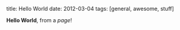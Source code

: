 title: Hello World
date: 2012-03-04
tags: [general, awesome, stuff]

**Hello World**, from a *page*!

